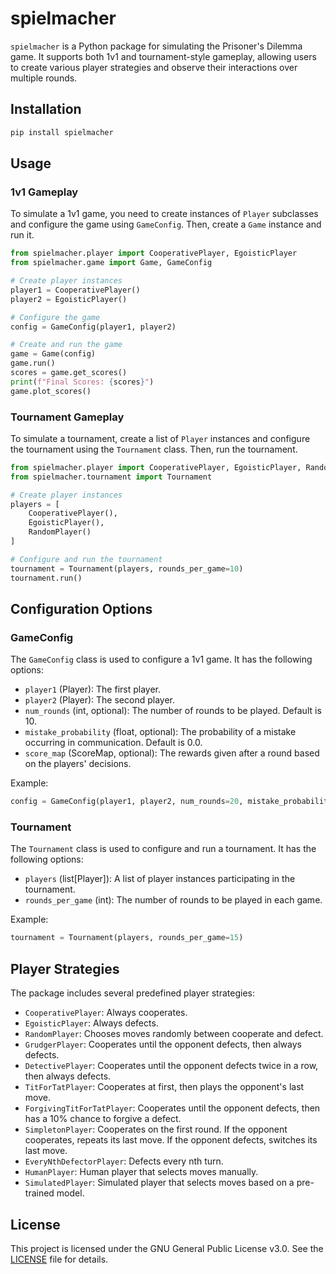 # spielmacher

`spielmacher` is a Python package for simulating the Prisoner's Dilemma game. It supports both 1v1 and tournament-style gameplay, allowing users to create various player strategies and observe their interactions over multiple rounds.

## Installation

```bash
pip install spielmacher
```

## Usage

### 1v1 Gameplay

To simulate a 1v1 game, you need to create instances of `Player` subclasses and configure the game using `GameConfig`. Then, create a `Game` instance and run it.

```python
from spielmacher.player import CooperativePlayer, EgoisticPlayer
from spielmacher.game import Game, GameConfig

# Create player instances
player1 = CooperativePlayer()
player2 = EgoisticPlayer()

# Configure the game
config = GameConfig(player1, player2)

# Create and run the game
game = Game(config)
game.run()
scores = game.get_scores()
print(f"Final Scores: {scores}")
game.plot_scores()
```

### Tournament Gameplay

To simulate a tournament, create a list of `Player` instances and configure the tournament using the `Tournament` class. Then, run the tournament.

```python
from spielmacher.player import CooperativePlayer, EgoisticPlayer, RandomPlayer
from spielmacher.tournament import Tournament

# Create player instances
players = [
    CooperativePlayer(),
    EgoisticPlayer(),
    RandomPlayer()
]

# Configure and run the tournament
tournament = Tournament(players, rounds_per_game=10)
tournament.run()
```

## Configuration Options

### GameConfig

The `GameConfig` class is used to configure a 1v1 game. It has the following options:

- `player1` (Player): The first player.
- `player2` (Player): The second player.
- `num_rounds` (int, optional): The number of rounds to be played. Default is 10.
- `mistake_probability` (float, optional): The probability of a mistake occurring in communication. Default is 0.0.
- `score_map` (ScoreMap, optional): The rewards given after a round based on the players' decisions.

Example:

```python
config = GameConfig(player1, player2, num_rounds=20, mistake_probability=0.05)
```

### Tournament

The `Tournament` class is used to configure and run a tournament. It has the following options:

- `players` (list\[Player\]): A list of player instances participating in the tournament.
- `rounds_per_game` (int): The number of rounds to be played in each game.

Example:

```python
tournament = Tournament(players, rounds_per_game=15)
```

## Player Strategies

The package includes several predefined player strategies:

- `CooperativePlayer`: Always cooperates.
- `EgoisticPlayer`: Always defects.
- `RandomPlayer`: Chooses moves randomly between cooperate and defect.
- `GrudgerPlayer`: Cooperates until the opponent defects, then always defects.
- `DetectivePlayer`: Cooperates until the opponent defects twice in a row, then always defects.
- `TitForTatPlayer`: Cooperates at first, then plays the opponent's last move.
- `ForgivingTitForTatPlayer`: Cooperates until the opponent defects, then has a 10% chance to forgive a defect.
- `SimpletonPlayer`: Cooperates on the first round. If the opponent cooperates, repeats its last move. If the opponent defects, switches its last move.
- `EveryNthDefectorPlayer`: Defects every nth turn.
- `HumanPlayer`: Human player that selects moves manually.
- `SimulatedPlayer`: Simulated player that selects moves based on a pre-trained model.

## License

This project is licensed under the GNU General Public License v3.0. See the [LICENSE](LICENSE) file for details.
